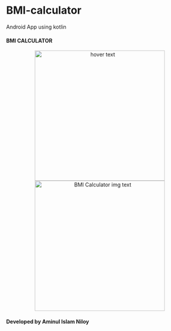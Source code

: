 # BMI-calculator
Android App using kotlin
<h4> BMI CALCULATOR</h4>
<p align="center">
  <img src="https://is1-ssl.mzstatic.com/image/thumb/PurpleSource126/v4/75/11/ef/7511efbb-3828-a0ed-71c2-eacfcc4abeb4/98caaad5-14ba-48f8-b62a-7315bbbfb7ef_ph3.png/750x750bb.jpeg" width="350" title="hover text">
  <img src="https://vegrecipes.us-east-1.linodeobjects.com/vegrecipes/2022/06/nfUMSqaC-Know-Your-BMI-Score-1-1.png" width="350" alt="BMI Calculator img text">
</p>

<p align="center">
  <h4>Developed by Aminul Islam Niloy</h4>
</p>


